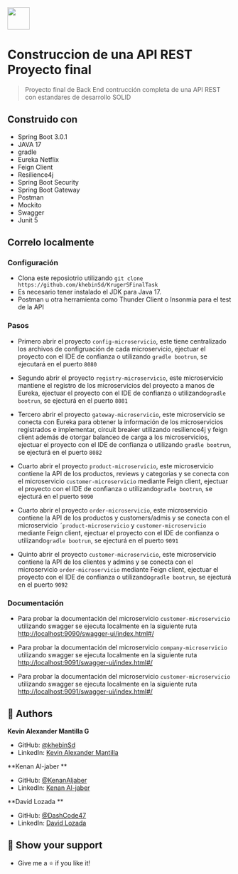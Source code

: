 <img src="./resources/img/kruger.png" height="50px">

#  Construccion de una API REST Proyecto final
> Proyecto final de Back End contrucción completa de una API REST con estandares de desarrollo SOLID 


## Construido con 

- Spring Boot 3.0.1
- JAVA 17
- gradle
- Eureka Netflix
- Feign Client
- Resilience4j
- Spring Boot Security
- Spring Boot Gateway
- Postman
- Mockito
- Swagger
- Junit 5


## Correlo localmente

 ### Configuración

 - Clona este reposiotrio utilizando `git clone https://github.com/khebinSd/KrugerSFinalTask`
 - Es necesario tener instalado el JDK para Java 17.
 - Postman u otra herramienta como Thunder Client o Insonmia para el test de la API

 ### Pasos

 - Primero abrir el proyecto `config-microservicio`, este tiene centralizado los archivos de configruación de cada microservicio, ejectuar el proyecto con el IDE de confianza o utilizando `gradle bootrun`, se ejecutará en el puerto `8080`

 - Segundo abrir el proyecto `registry-microservicio`, este microservicio mantiene el registro de los microservicios del proyecto a manos de Eureka, ejectuar el proyecto con el IDE de confianza o utilizando`gradle bootrun`, se ejecturá en el puerto `8081`

 - Tercero abrir el proyecto `gateway-microservicio`, este microservicio se conecta con Eureka para obtener la información de los microservicios registrados e implementar, circuit breaker utilizando resilience4j y feign client además de otorgar balanceo de carga a los microservicios, ejectuar el proyecto con el IDE de confianza o utilizando `gradle bootrun`, se ejecturá en el puerto `8082`

 - Cuarto abrir el proyecto `product-microservicio`, este microservicio contiene la API  de los productos, reviews y categorias y se conecta con el microservicio `customer-microservicio` mediante Feign client, ejectuar el proyecto con el IDE de confianza o utilizando`gradle bootrun`, se ejecturá en el puerto `9090`

 - Cuarto abrir el proyecto `order-microservicio`, este microservicio contiene la API  de los productos y customers/admis y se conecta con el microservicio `´product-microservicio` y `customer-microservicio` mediante Feign client, ejectuar el proyecto con el IDE de confianza o utilizando`gradle bootrun`, se ejecturá en el puerto `9091`

 - Quinto abrir el proyecto `customer-microservicio`, este microservicio contiene la API  de los clientes y admins y se conecta con el microservicio `order-microservicio` mediante Feign client, ejectuar el proyecto con el IDE de confianza o utilizando`gradle bootrun`, se ejecturá en el puerto `9092`


 ### Documentación

  - Para probar la documentación del microservicio `customer-microservicio` utilizando swagger se ejecuta localmente en la siguiente ruta  [http://localhost:9090/swagger-ui/index.html#/](http://localhost:9090/swagger-ui/index.html#/)

  - Para probar la documentación del microservicio `company-microservicio` utilizando swagger se ejecuta localmente en la siguiente ruta  [http://localhost:9091/swagger-ui/index.html#/](http://localhost:9091/swagger-ui/index.html#/)

  - Para probar la documentación del microservicio `customer-microservicio` utilizando swagger se ejecuta localmente en la siguiente ruta  [http://localhost:9091/swagger-ui/index.html#/](http://localhost:9092/swagger-ui/index.html#/)



## 👤 Authors

 **Kevin Alexander Mantilla G**

- GitHub: [@khebinSd](https://github.com/khabLexander)
- LinkedIn: [Kevin Alexander Mantilla](https://www.linkedin.com/in/kevin-alexander-mantilla-3238a5213/)


 **Kenan Al-jaber **

- GitHub: [@KenanAljaber](https://github.com/KenanAljaber)
- LinkedIn: [Kenan  Al-jaber]()


 **David Lozada **

- GitHub: [@DashCode47](https://github.com/DashCode47)
- LinkedIn: [David Lozada]()


## 🤲 Show your support

- Give me a ⭐ if you like it!